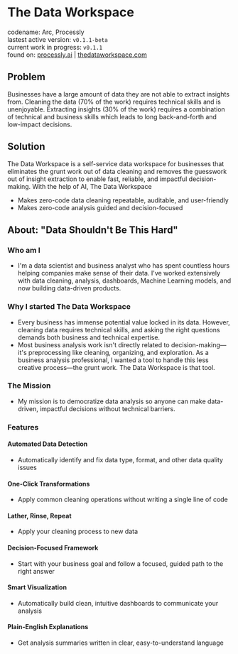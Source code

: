
# The Data Workspace
codename: Arc, Processly  
lastest active version: `v0.1.1-beta`  
current work in progress: `v0.1.1`  
found on: [processly.ai](https://processly.ai) | [thedataworkspace.com](https://thedataworkspace.com)

## Problem
Businesses have a large amount of data they are not able to extract insights from. Cleaning the data (70% of the work) requires technical skills and is unenjoyable. Extracting insights (30% of the work) requires a combination of technical and business skills which leads to long back-and-forth and low-impact decisions.  

## Solution
The Data Workspace is a self-service data workspace for businesses that eliminates the grunt work out of data cleaning and removes the guesswork out of insight extraction to enable fast, reliable, and impactful decision-making. 
With the help of AI, The Data Workspace
- Makes zero-code data cleaning repeatable, auditable, and user-friendly
- Makes zero-code analysis guided and decision-focused


## About: "Data Shouldn't Be This Hard"
### Who am I
- I'm a data scientist and business analyst who has spent countless hours helping companies make sense of their data. I've worked extensively with data cleaning, analysis, dashboards, Machine Learning models, and now building data-driven products.

### Why I started The Data Workspace

- Every business has immense potential value locked in its data. However, cleaning data requires technical skills, and asking the right questions demands both business and technical expertise.
- Most business analysis work isn't directly related to decision-making—it's preprocessing like cleaning, organizing, and exploration. As a business analysis professional, I wanted a tool to handle this less creative process—the grunt work. The Data Workspace is that tool.

### The Mission

- My mission is to democratize data analysis so anyone can make data-driven, impactful decisions without technical barriers.

### Features
#### Automated Data Detection
- Automatically identify and fix data type, format, and other data quality issues

#### One-Click Transformations
- Apply common cleaning operations without writing a single line of code

#### Lather, Rinse, Repeat
- Apply your cleaning process to new data

#### Decision-Focused Framework
- Start with your business goal and follow a focused, guided path to the right answer

#### Smart Visualization
- Automatically build clean, intuitive dashboards to communicate your analysis

#### Plain-English Explanations
- Get analysis summaries written in clear, easy-to-understand language
